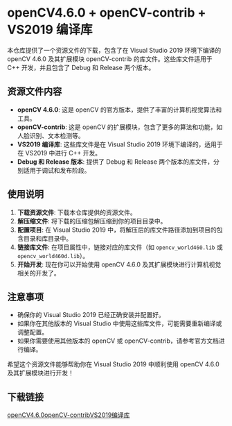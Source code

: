 # openCV4.6.0 + openCV-contrib + VS2019 编译库

本仓库提供了一个资源文件的下载，包含了在 Visual Studio 2019 环境下编译的 openCV 4.6.0 及其扩展模块 openCV-contrib 的库文件。这些库文件适用于 C++ 开发，并且包含了 Debug 和 Release 两个版本。

## 资源文件内容

- **openCV 4.6.0**: 这是 openCV 的官方版本，提供了丰富的计算机视觉算法和工具。
- **openCV-contrib**: 这是 openCV 的扩展模块，包含了更多的算法和功能，如人脸识别、文本检测等。
- **VS2019 编译库**: 这些库文件是在 Visual Studio 2019 环境下编译的，适用于在 VS2019 中进行 C++ 开发。
- **Debug 和 Release 版本**: 提供了 Debug 和 Release 两个版本的库文件，分别适用于调试和发布阶段。

## 使用说明

1. **下载资源文件**: 下载本仓库提供的资源文件。
2. **解压缩文件**: 将下载的压缩包解压缩到你的项目目录中。
3. **配置项目**: 在 Visual Studio 2019 中，将解压后的库文件路径添加到项目的包含目录和库目录中。
4. **链接库文件**: 在项目属性中，链接对应的库文件（如 `opencv_world460.lib` 或 `opencv_world460d.lib`）。
5. **开始开发**: 现在你可以开始使用 openCV 4.6.0 及其扩展模块进行计算机视觉相关的开发了。

## 注意事项

- 确保你的 Visual Studio 2019 已经正确安装并配置好。
- 如果你在其他版本的 Visual Studio 中使用这些库文件，可能需要重新编译或调整配置。
- 如果你需要使用其他版本的 openCV 或 openCV-contrib，请参考官方文档进行编译。

希望这个资源文件能够帮助你在 Visual Studio 2019 中顺利使用 openCV 4.6.0 及其扩展模块进行开发！

## 下载链接

[openCV4.6.0openCV-contribVS2019编译库](https://pan.quark.cn/s/d9a8e68300ac)